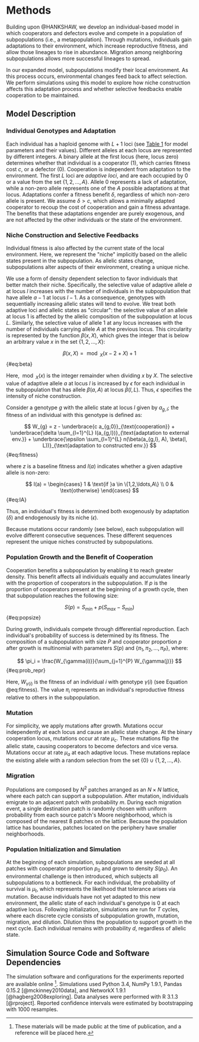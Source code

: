 
# Methods

Building upon @HANKSHAW, we develop an individual-based model in which cooperators and defectors evolve and compete in a population of subpopulations (i.e., a metapopulation).
Through mutations, individuals gain adaptations to their environment, which increase reproductive fitness, and allow those lineages to rise in abundance.
Migration among neighboring subpopulations allows more successful lineages to spread.

In our expanded model, subpopulations modify their local environment.
As this process occurs, environmental changes feed back to affect selection.
We perform simulations using this model to explore how niche construction affects this adaptation process and whether selective feedbacks enable cooperation to be maintained.


## Model Description

### Individual Genotypes and Adaptation

Each individual has a haploid genome with $L + 1$ loci (see [Table 1](#tables) for model parameters and their values).
Different alleles at each locus are represented by different integers.
A binary allele at the first locus (here, locus zero) determines whether that individual is a cooperator ($1$), which carries fitness cost $c$, or a defector ($0$).
Cooperation is independent from adaptation to the environment.
The first $L$ loci are *adaptive loci*, and are each occupied by $0$ or a value from the set $\{1, 2, \ldots, A\}$.
Allele $0$ represents a lack of adaptation, while a non-zero allele represents one of the $A$ possible adaptations at that locus.
Adaptations confer a fitness benefit $\delta$, regardless of which non-zero allele is present.
We assume $\delta > c$, which allows a minimally adapted cooperator to recoup the cost of cooperation and gain a fitness advantage.
The benefits that these adaptations engender are purely exogenous, and are not affected by the other individuals or the state of the environment.


### Niche Construction and Selective Feedbacks

Individual fitness is also affected by the current state of the local environment.
Here, we represent the "niche" implicitly based on the allelic states present in the subpopulation.
As allelic states change, subpopulations alter aspects of their environment, creating a unique niche.

We use a form of density dependent selection to favor individuals that better match their niche.
Specifically, the selective value of adaptive allele $a$ at locus $l$ increases with the number of individuals in the subpopulation that have allele $a-1$ at locus $l-1$.
As a consequence, genotypes with sequentially increasing allelic states will tend to evolve.
We treat both adaptive loci and allelic states as "circular": the selective value of an allele at locus 1 is affected by the allelic composition of the subpopulation at locus $L$.
Similarly, the selective value of allele 1 at any locus increases with the number of individuals carrying allele $A$ at the previous locus.
This circularity is represented by the function $\beta(x,X)$, which gives the integer that is below an arbitrary value $x$ in the set $\{1, 2, \ldots, X\}$:

$$ \beta(x, X) = \bmod_{X}(x - 2 + X) + 1 $$ {#eq:beta}

Here, $\bmod_{X}(x)$ is the integer remainder when dividing $x$ by $X$.
The selective value of adaptive allele $a$ at locus $l$ is increased by $\epsilon$ for each individual in the subpopulation that has allele $\beta(a,A)$ at locus $\beta(l, L)$.
Thus, $\epsilon$ specifies the intensity of niche construction.

Consider a genotype $g$ with the allelic state at locus $l$ given by $a_{g,l}$; the fitness of an individual with this genotype is defined as:

$$ W_{g} = z - \underbrace{c a_{g,0}}_{\text{cooperation}} + \underbrace{\delta \sum_{l=1}^{L} I(a_{g,l})}_{\text{adaptation to external env.}} + \underbrace{\epsilon \sum_{l=1}^{L} n(\beta(a_{g,l}, A), \beta(l, L))}_{\text{adaptation to constructed env.}} $$ {#eq:fitness}

where $z$ is a baseline fitness and $I(a)$ indicates whether a given adaptive allele is non-zero:

$$
I(a) =
\begin{cases}
    1 & \text{if }a \in \{1,2,\ldots,A\} \\
    0 & \text{otherwise}
\end{cases}
$$ {#eq:IA}

Thus, an individual's fitness is determined both exogenously by adaptation ($\delta$) and endogenously by its niche ($\epsilon$).

Because mutations occur randomly (see below), each subpopulation will evolve different consecutive sequences.
These different sequences represent the unique niches constructed by subpopulations.


### Population Growth and the Benefit of Cooperation

Cooperation benefits a subpopulation by enabling it to reach greater density.
This benefit affects all individuals equally and accumulates linearly with the proportion of cooperators in the subpopulation.
If $p$ is the proportion of cooperators present at the beginning of a growth cycle, then that subpopulation reaches the following size:

$$ S(p) = S_{min} + p (S_{max} - S_{min}) $$ {#eq:popsize}

During growth, individuals compete through differential reproduction.
Each individual's probability of success is determined by its fitness.
The composition of a subpopulation with size $P$ and cooperator proportion $p$ after growth is multinomial with parameters $S(p)$ and $\{\pi_1, \pi_2, \ldots, \pi_{P}\}$, where:

$$ \pi_i = \frac{W_{\gamma(i)}}{\sum_{j=1}^{P} W_{\gamma(j)}} $$ {#eq:prob_repr}

Here, $W_{\gamma(i)}$ is the fitness of an individual $i$ with genotype $\gamma(i)$ (see Equation @eq:fitness).
The value $\pi_{i}$ represents an individual's reproductive fitness relative to others in the subpopulation.


### Mutation

For simplicity, we apply mutations after growth.
Mutations occur independently at each locus and cause an allelic state change.
At the binary cooperation locus, mutations occur at rate $\mu_{c}$.
These mutations flip the allelic state, causing cooperators to become defectors and vice versa.
Mutations occur at rate $\mu_{a}$ at each adaptive locus.
These mutations replace the existing allele with a random selection from the set $\{0\} \cup \{1, 2, \ldots, A\}$.


### Migration

Populations are composed by $N^2$ patches arranged as an $N \times N$ lattice, where each patch can support a subpopulation.
After mutation, individuals emigrate to an adjacent patch with probability $m$.
During each migration event, a single destination patch is randomly chosen with uniform probability from each source patch's Moore neighborhood, which is composed of the nearest 8 patches on the lattice.
Because the population lattice has boundaries, patches located on the periphery have smaller neighborhoods.


### Population Initialization and Simulation

At the beginning of each simulation, subpopulations are seeded at all patches with cooperator proportion $p_{0}$ and grown to density $S(p_{0})$.
An environmental challenge is then introduced, which subjects all subpopulations to a bottleneck.
For each individual, the probability of survival is $\mu_{t}$, which represents the likelihood that tolerance arises via mutation.
Because individuals have not yet adapted to this new environment, the allelic state of each individual's genotype is $0$ at each adaptive locus.
Following initialization, simulations are run for $T$ cycles, where each discrete cycle consists of subpopulation growth, mutation, migration, and dilution.
Dilution thins the population to support growth in the next cycle.
Each individual remains with probability $d$, regardless of allelic state.


## Simulation Source Code and Software Dependencies

The simulation software and configurations for the experiments reported are available online [^1].
Simulations used Python 3.4, NumPy 1.9.1, Pandas 0.15.2 [@mckinney2010data], and NetworkX 1.9.1 [@hagberg2008exploring].
Data analyses were performed with R 3.1.3 [@rproject].
Reported confidence intervals were estimated by bootstrapping with 1000 resamples.

[^1]: These materials will be made public at the time of publication, and a reference will be placed here.

